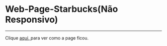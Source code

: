 # Web-Page-Starbucks(Não Responsivo) 
<hr>
<P>Clique <a href="https://outerhavendd.github.io/Web-Page-Starbucks/" target="_blank"> aqui, </a> para ver como a page ficou.</p>
